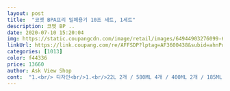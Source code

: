 ```yaml
---
layout: post 
title:  "코멧 BPA프리 밀폐용기 10조 세트, 1세트" 
description: 코멧 BP ..
date: 2020-07-10 15:20:04 
img: https://static.coupangcdn.com/image/retail/images/64944903276099-636aff23-cd3e-47ad-84d0-25ee86cd31c9.jpg 
linkUrl: https://link.coupang.com/re/AFFSDP?lptag=AF3600438&subid=ahnPublicAsk&pageKey=1465162191&itemId=2519788738&vendorItemId=70512688703&traceid=V0-113-452d3346e27ad16f 
categories: [1013] 
color: f44336 
price: 13660 
author: Ask View Shop 
cont:  "1.<br/> 디자인<br/>1.<br/>22L 2개 / 580ML 4개 / 400ML 2개 / 185ML 2개<br/>2.<br/> 소재<br/>✔️디자인 및 구성<br/>✔️사용성<br/>가볍지만 생각보다 단단하고 견고해서 좋아요<br/>가정에 꼭 필요한 알찬 물건이 아닐까 싶습니다<br/>고무 패킹이 아주 짱짱하게 잘 되어있어요<br/>구성이 정말 실용적이고 알찹니다<br/>군더더기 없이 아주 심플하고 깔끔한 디자인에<br/>그래서 찾다찾다 찾은게 이거라고 보면 될 것 같아요.<br/><br/>그리거 굉장히 단단해서 쉽게 깨지지않을듯 ㅋㅋ 사실 제가 깨먹은 밀폐용기가 한둘이 아닌데 얘는 기대좀 해보겠음다 ㅋㅋ<br/>그리고 뚜껑 닫을 때 뻑뻑하지 않고 매우 부드럽게 열고 닫기 편합니다<br/>내열성도 좋아서 식기세척기와 전자레인지에도 사용 가능하다해서<br/>냉장고에 차곡차곡 쌓여있는 오래된 반찬통을 보면 언젠가는 바꿔야지 바꿔야지 하다가 이번에서야 바꾸네요.<br/><br/>다른 크기는 모두 2개예요<br/>뒤집어봤는데 물이 전혀 새지 않았습니다<br/>많이 사용하는 PCT재질로 매우 안심이 되는 제품이예요<br/>매우매우 만족하고 유용할 것 같아요!<br/>머 요즘은 전자렌지 이용 다 되지만 그래도 이 가격에 이 디자인에 전자렌지 이용까지 되는 소재라 넘나좋아요!<br/>보통 반찬하고 가장 많이 사용하는 580ml 크기만 4개이고<br/>원래 쓰던 밀폐용기가 너무 오래되서 환경홀몬이 나오지 않을까 걱정됐어요.<br/> 그런데 코멧 밀폐용기는 이렇게 셋트로 이쁘게 음식들 담아둘수 있고 환경홀몬 걱정도 없어요!!<br/>유리 락앤락도 많이 써봤지만 일단 너무 무겁고 설거지가 불편했어요<br/>유리는 튼튼한 감은 있지만 내용물 대비 통자체가 무거운 단점이 있죠.<br/><br/>유리인줄 알았어요.<br/> 안이 투명하게 비춰요.<br/> 그리구 정말 유리처럼 옥구슬이라도 흐르게 생겼죠 완전 투명하고 반짝거려요!! 너어어무 이쁘고 음식담으면 정말 맛있게 보일듯해요.<br/> 이거 냉장고에 두면 기분도 좋아질것같아요!!<br/>유리처럼 깨질 일도 없고 매우 만족합니다<br/>일단 당장 반찬을 해서 담아보지는 못했고 물을 넣고 뚜껑을 닫고<br/>잘 사용하지 않았는데 이 제품은 BPA 프리이고 젖병 소재로도<br/>저보다는 반찬을 더 많이 담으시는 어머니의 말을 빌리자면 가볍고 튼튼한게 딱이다네요.<br/><br/>집에 있는 반찬통이 희뿌연 플라스틱 반찬통과 유리로 된 반찬통이 있는데 이 둘의 딱 중간이 코멧 반찬통 같네요.<br/><br/>플라스틱 반찬용기는 가볍지만 환경호르몬 나올까봐 몸 걱정되서<br/>플라스틱인데 유리처럼 투명한데다 생각보다 튼튼해서 이걸로 바꾸길 잘했다라고 생각이 절로 들더라구요.<br/><br/>희뿌연것은 뚜껑을 열어야지만 내용물 상태를 볼 수 있고<br/>" 
---
```

